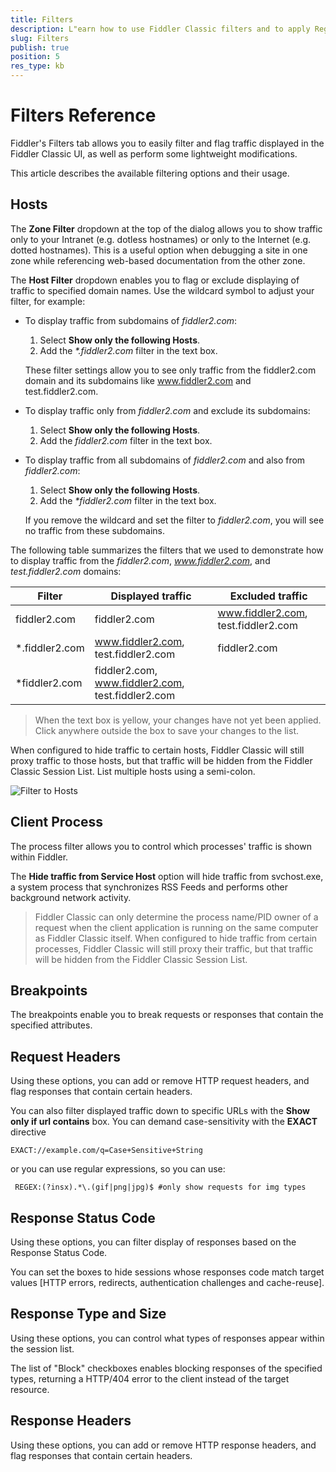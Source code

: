 ```yaml
---
title: Filters
description: L"earn how to use Fiddler Classic filters and to apply Regex to achieve complex filtering results."
slug: Filters
publish: true
position: 5
res_type: kb
---
```


Filters Reference
=================

Fiddler's Filters tab allows you to easily filter and flag traffic displayed in the Fiddler Classic UI, as well as perform some lightweight modifications.

This article describes the available filtering options and their usage.

Hosts
-----

The **Zone Filter** dropdown at the top of the dialog allows you to show traffic only to your Intranet (e.g. dotless hostnames) or only to the Internet (e.g. dotted hostnames). This is a useful option when debugging a site in one zone while referencing web-based documentation from the other zone.

The **Host Filter** dropdown enables you to flag or exclude displaying of traffic to specified domain names. Use the wildcard symbol to adjust your filter, for example:

* To display traffic from subdomains of *fiddler2.com*:
    1. Select **Show only the following Hosts**.
    1. Add the _*.fiddler2.com_ filter in the text box.

    These filter settings allow you to see only traffic from the fiddler2.com domain and its subdomains like www.fiddler2.com and test.fiddler2.com.

* To display traffic only from *fiddler2.com* and exclude its subdomains:

    1. Select **Show only the following Hosts**.
    1. Add the _fiddler2.com_ filter in the text box.

* To display traffic from all subdomains of *fiddler2.com* and also from _fiddler2.com_:

    1. Select **Show only the following Hosts**.
    1. Add the _*fiddler2.com_ filter in the text box.

    If you remove the wildcard and set the filter to _fiddler2.com_, you will see no traffic from these subdomains.

The following table summarizes the filters that we used to demonstrate how to display traffic from the _fiddler2.com_, _www.fiddler2.com_, and _test.fiddler2.com_ domains:

| Filter | Displayed traffic | Excluded traffic |
| -------| ----------------- | ---------------- |
| fiddler2.com | fiddler2.com | www.fiddler2.com, test.fiddler2.com |
| *.fiddler2.com | www.fiddler2.com, test.fiddler2.com | fiddler2.com |
| *fiddler2.com | fiddler2.com, www.fiddler2.com, test.fiddler2.com |

>When the text box is yellow, your changes have not yet been applied. Click anywhere outside the box to save your changes to the list.

When configured to hide traffic to certain hosts, Fiddler Classic will still proxy traffic to those hosts, but that traffic will be hidden from the Fiddler Classic Session List. List multiple hosts using a semi-colon.

![Filter to Hosts][1]

Client Process
--------------

The process filter allows you to control which processes' traffic is shown within Fiddler. 

The **Hide traffic from Service Host** option will hide traffic from svchost.exe, a system process that synchronizes RSS Feeds and performs other background network activity.

>Fiddler Classic can only determine the process name/PID owner of a request when the client application is running on the same computer as Fiddler Classic itself.
>When configured to hide traffic from certain processes, Fiddler Classic will still proxy their traffic, but that traffic will be hidden from the Fiddler Classic Session List.

Breakpoints
-----------

The breakpoints enable you to break requests or responses that contain the specified attributes.

Request Headers
---------------

Using these options, you can add or remove HTTP request headers, and flag responses that contain certain headers.

You can also filter displayed traffic down to specific URLs with the **Show only if url contains** box. You can demand case-sensitivity with the **EXACT** directive

    EXACT://example.com/q=Case+Sensitive+String 

or you can use regular expressions, so you can use:

     REGEX:(?insx).*\.(gif|png|jpg)$ #only show requests for img types

Response Status Code
--------------------

Using these options, you can filter display of responses based on the Response Status Code.

You can set the boxes to hide sessions whose responses code match target values [HTTP errors, redirects, authentication challenges and cache-reuse].

Response Type and Size
----------------------

Using these options, you can control what types of responses appear within the session list.

The list of "Block" checkboxes enables blocking responses of the specified types, returning a HTTP/404 error to the client instead of the target resource.

Response Headers
----------------

Using these options, you can add or remove HTTP response headers, and flag responses that contain certain headers.

[1]: ../images/Filters/FilterToHosts.png
